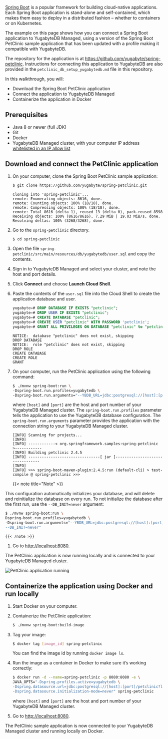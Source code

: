 <!--
title: Connect a Spring application
linkTitle: Connect a Spring application
description: Connect a Spring application to YugabyteDB Managed and containerize it in Docker.
headcontent:
image: /images/section_icons/deploy/enterprise.png
menu:
  preview:
    identifier: spring-boot-app
    parent: spring-boot
    weight: 10
isTocNested: true
showAsideToc: true
-->

[Spring Boot](https://spring.io/projects/spring-boot) is a popular framework for building cloud-native applications. Each Spring Boot application is stand-alone and self-contained, which makes them easy to deploy in a distributed fashion – whether to containers or on Kubernetes.

The example on this page shows how you can connect a Spring Boot application to YugabyteDB Managed, using a version of the Spring Boot PetClinic sample application that has been updated with a profile making it compatible with YugabyteDB.

The repository for the application is at <https://github.com/yugabyte/spring-petclinic>. Instructions for connecting this application to YugabyteDB are also provided in the `petclinic_db_setup_yugabytedb.md` file in this repository.

In this walkthrough, you will:

- Download the Spring Boot PetClinic application
- Connect the application to YugabyteDB Managed
- Containerize the application in Docker

## Prerequisites

- Java 8 or newer (full JDK)
- Git
- Docker
- YugabyteDB Managed cluster, with your computer IP address [whitelisted in an IP allow list](../cloud-secure-clusters/add-connections/)

## Download and connect the PetClinic application

1. On your computer, clone the Spring Boot PetClinic sample application:

    ```sh
    $ git clone https://github.com/yugabyte/spring-petclinic.git
    ```

    ```output
    Cloning into 'spring-petclinic'...
    remote: Enumerating objects: 8616, done.
    remote: Counting objects: 100% (18/18), done.
    remote: Compressing objects: 100% (18/18), done.
    remote: Total 8616 (delta 1), reused 13 (delta 0), pack-reused 8598
    Receiving objects: 100% (8616/8616), 7.29 MiB | 19.03 MiB/s, done.
    Resolving deltas: 100% (3268/3268), done.
    ```

1. Go to the `spring-petclinic` directory.

    ```sh
    $ cd spring-petclinic
    ```

1. Open the file `spring-petclinic/src/main/resources/db/yugabytedb/user.sql` and copy the contents.

1. Sign in to YugabyteDB Managed and select your cluster, and note the host and port details.

1. Click **Connect** and choose **Launch Cloud Shell**.

1. Paste the contents of the `user.sql` file into the Cloud Shell to create the application database and user.

    ```sql
    yugabyte=# DROP DATABASE IF EXISTS "petclinic";
    yugabyte=# DROP USER IF EXISTS "petclinic";
    yugabyte=# CREATE DATABASE "petclinic";
    yugabyte=# CREATE USER "petclinic" WITH PASSWORD 'petclinic';
    yugabyte=# GRANT ALL PRIVILEGES ON DATABASE "petclinic" to "petclinic";
    ```

    ```output
    NOTICE:  database "petclinic" does not exist, skipping
    DROP DATABASE
    NOTICE:  role "petclinic" does not exist, skipping
    DROP ROLE
    CREATE DATABASE
    CREATE ROLE
    GRANT
    ```

1. On your computer, run the PetClinic application using the following command:

    ```sh
    $ ./mvnw spring-boot:run \
    -Dspring-boot.run.profiles=yugabytedb \
    -Dspring-boot.run.arguments="--YBDB_URL=jdbc:postgresql://[host]:[port]/petclinic?load-balance=true"
    ```

    where `[host]` and `[port]` are the host and port number of your YugabyteDB Managed cluster. The `spring-boot.run.profiles` parameter tells the application to use the YugabyteDB database configuration. The `spring-boot.run.arguments` parameter provides the application with the connection string to your YugabyteDB Managed cluster.

    ```output
    [INFO] Scanning for projects...
    [INFO]
    [INFO] ------------< org.springframework.samples:spring-petclinic >------------
    [INFO] Building petclinic 2.4.5
    [INFO] --------------------------------[ jar ]---------------------------------
    [INFO]
    [INFO] >>> spring-boot-maven-plugin:2.4.5:run (default-cli) > test-compile @ spring-petclinic >>>
    ```

    {{< note title="Note" >}}

This configuration automatically initializes your database, and will delete and reinitialize the database on every run. To not initialize the database after the first run, use the `--DB_INIT=never` argument:

```sh
$ ./mvnw spring-boot:run \
Dspring-boot.run.profiles=yugabytedb \
-Dspring-boot.run.arguments="--YBDB_URL=jdbc:postgresql://[host]:[port]/petclinic?load-balance=true, \
--DB_INIT=never"
```

    {{< /note >}}

1. Go to <http://localhost:8080>.

The PetClinic application is now running locally and is connected to your YugabyteDB Managed cluster.

![PetClinic application running](/images/yb-cloud/petclinic.png)

## Containerize the application using Docker and run locally

1. Start Docker on your computer.

1. Containerize the PetClinic application:

    ```sh
    $ ./mvnw spring-boot:build-image
    ```

1. Tag your image:

    ```sh
    $ docker tag [image_id] spring-petclinic
    ```

    You can find the image id by running `docker image ls`.

1. Run the image as a container in Docker to make sure it’s working correctly:

    ```sh
    $ docker run -d --name=spring-petclinic -p 8080:8080 -e \
    JAVA_OPTS="-Dspring.profiles.active=yugabytedb \
    -Dspring.datasource.url=jdbc:postgresql://[host]:[port]/petclinic?load-balance=true \
    -Dspring.datasource.initialization-mode=never" spring-petclinic
    ```

    where `[host]` and `[port]` are the host and port number of your YugabyteDB Managed cluster.

1. Go to <http://localhost:8080>.

The PetClinic sample application is now connected to your YugabyteDB Managed cluster and running locally on Docker.

